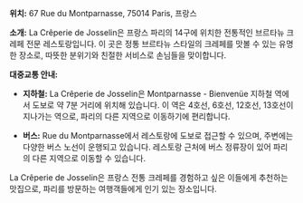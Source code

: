 **위치:** 67 Rue du Montparnasse, 75014 Paris, 프랑스

**소개:**
La Crêperie de Josselin은 프랑스 파리의 14구에 위치한 전통적인 브르타뉴 크레페 전문 레스토랑입니다. 이 곳은 정통 브르타뉴 스타일의 크레페를 맛볼 수 있는 유명한 장소로, 따뜻한 분위기와 친절한 서비스로 손님들을 맞이합니다.

**대중교통 안내:**

- **지하철:** La Crêperie de Josselin은 Montparnasse - Bienvenüe 지하철 역에서 도보로 약 7분 거리에 위치해 있습니다. 이 역은 4호선, 6호선, 12호선, 13호선이 지나가는 역으로, 파리의 다른 지역으로 이동하기에 편리합니다.

- **버스:** Rue du Montparnasse에서 레스토랑에 도보로 접근할 수 있으며, 주변에는 다양한 버스 노선이 운행되고 있습니다. 레스토랑 근처에 버스 정류장이 있어 파리의 다른 지역으로 이동할 수 있습니다.

La Crêperie de Josselin은 프랑스 전통 크레페를 경험하고 싶은 이들에게 추천하는 맛집으로, 파리를 방문하는 여행객들에게 인기 있는 장소입니다.
